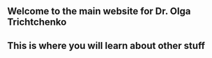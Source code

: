 
## [](#header-2) Welcome to the main website for Dr. Olga Trichtchenko

## [](#header-1) This is where you will learn about other stuff
